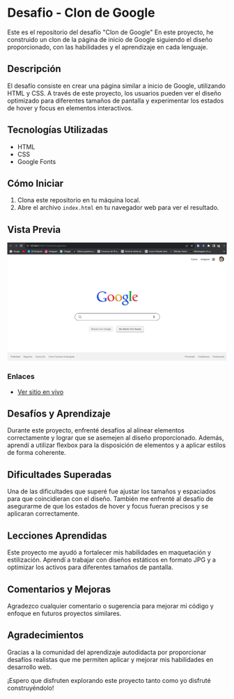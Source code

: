 # Desafio - Clon de Google

Este es el repositorio del desafío "Clon de Google"  En este proyecto, he construido un clon de la página de inicio de Google siguiendo el diseño proporcionado, con las habilidades y el aprendizaje en cada lenguaje.

## Descripción

El desafío consiste en crear una página similar a inicio de Google, utilizando HTML y CSS. A través de este proyecto, los usuarios pueden ver el diseño optimizado para diferentes tamaños de pantalla y experimentar los estados de hover y focus en elementos interactivos.

## Tecnologías Utilizadas

- HTML
- CSS
- Google Fonts

## Cómo Iniciar

1. Clona este repositorio en tu máquina local.
2. Abre el archivo `index.html` en tu navegador web para ver el resultado.

## Vista Previa

![Vista previa del diseño](./Clon-Google.png)

### Enlaces

- [Ver sitio en vivo](https://cristianaguilar-dev.github.io/Clon-Google-Pagina-Inicio/)

## Desafíos y Aprendizaje

Durante este proyecto, enfrenté desafíos al alinear elementos correctamente y lograr que se asemejen al diseño proporcionado. Además, aprendí a utilizar flexbox para la disposición de elementos y a aplicar estilos de forma coherente.

## Dificultades Superadas

Una de las dificultades que superé fue ajustar los tamaños y espaciados para que coincidieran con el diseño. También me enfrenté al desafío de asegurarme de que los estados de hover y focus fueran precisos y se aplicaran correctamente.

## Lecciones Aprendidas

Este proyecto me ayudó a fortalecer mis habilidades en maquetación y estilización. Aprendí a trabajar con diseños estáticos en formato JPG y a optimizar los activos para diferentes tamaños de pantalla.

## Comentarios y Mejoras

Agradezco cualquier comentario o sugerencia para mejorar mi código y enfoque en futuros proyectos similares.

## Agradecimientos

Gracias a la comunidad del aprendizaje autodidacta por proporcionar desafíos realistas que me permiten aplicar y mejorar mis habilidades en desarrollo web.

¡Espero que disfruten explorando este proyecto tanto como yo disfruté construyéndolo!
